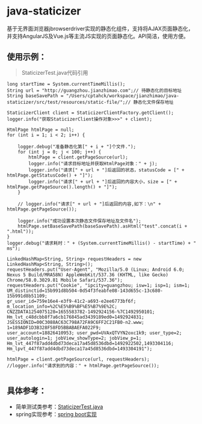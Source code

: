 # java-staticizer

基于无界面浏览器jbrowserdriver实现的静态化组件，支持将AJAX页面静态化，并支持AngularJS及Vue.js等主流JS实现的页面静态化。API简洁，使用方便。

## 使用示例：

> StaticizerTest.java代码引用

```
long startTime = System.currentTimeMillis();
String url = "http://guangzhou.jianzhimao.com";// 待静态化的目标地址
String baseSavePath = "/Users/cptahck/workspace/jianzhimao/java-staticizer/src/test/resources/static-file/";// 静态化文件保存地址
	
StaticizerClient client = StaticizerClientFactory.getClient();
logger.info("获取StaticizerClient操作对象>>>" + client);
	
HtmlPage htmlPage = null;
for (int i = 1; i < 2; i++) {
	
	logger.debug("准备静态化第[" + i + "]个文件.");
	for (int j = 0; j < 100; j++) {
		htmlPage = client.getPageSource(url);
		logger.info("请求目标地址并获取HtmlPage对象：" + j);
		logger.info("请求[" + url + "]后返回的状态，statusCode = [" + htmlPage.getStatusCode() + "]");
		logger.info("请求[" + url + "]后返回的内容大小，size = [" + htmlPage.getPageSource().length() + "]");
	}
	
	// logger.info("请求[" + url + "]后返回的内容,如下：\n" + htmlPage.getPageSource());
	
	logger.info("成功设置本次静态文件保存地址及文件名");
	htmlPage.setBaseSavePath(baseSavePath).asHtml("test".concat(i + ".html"));
}
logger.debug("请求耗时：" + (System.currentTimeMillis() - startTime) + " ms");
	
LinkedHashMap<String, String> requestHeaders = new LinkedHashMap<String, String>();
requestHeaders.put("User-Agent", "Mozilla/5.0 (Linux; Android 6.0; Nexus 5 Build/MRA58N) AppleWebKit/537.36 (KHTML, like Gecko) 
Chrome/58.0.3029.81 Mobile Safari/537.36");
requestHeaders.put("Cookie", "ipcity=guangzhou; isw=1; isp=1; ism=1; UM_distinctid=15b991d8b504-0d54f3feabfe08-143d655c-13c680-15b991d8b51109; 
gr_user_id=759e16e4-e3f9-41c2-a693-e2ee6773bf6f; m_location_info=%2C%E5%B9%BF%E5%B7%9E%2C; CNZZDATA1254075128=1655583782-1492924156-%7C1492950101; 
Hm_lvt_c48dcbb8f7a6cb176845ad3439189ed0=1492924831; JSESSIONID=00C3088AC63C798A72FA9C6FF2C21FB0-n2.www; 1=189ADF1D3B328F58FD5BBABAEFA022F9; 
user_account=18826410953; user_pwd=UVAxQTVYN2oxc1k9; user_type=2; user_autologin=1; jobView_showType=2; jobView_p=1; 
Hm_lvt_447f87add4dbd73deca17a45d8536dbd=1492922502,1493304116; Hm_lpvt_447f87add4dbd73deca17a45d8536dbd=1493304191");
	
htmlPage = client.getPageSource(url, requestHeaders);
//logger.info("请求到的内容：" + htmlPage.getPageSource());
		
```

## 具体参考：

- 简单测试类参考：[StaticizerTest.java](https://github.com/cpthack/java-staticizer/blob/master/src/test/java/com/github/cpthack/commons/staticizer/StaticizerTest.java)
- spring实现参考：[spring boot实现](https://github.com/cpthack/spring-staticizer-service)
